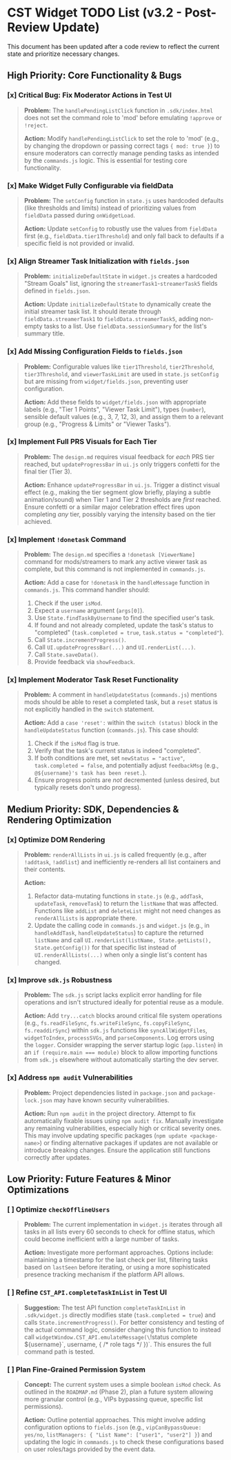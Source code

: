 # CST Widget TODO List (v3.2 - Post-Review Update)

This document has been updated after a code review to reflect the current state and prioritize necessary changes.

## High Priority: Core Functionality & Bugs

### [x] Critical Bug: Fix Moderator Actions in Test UI
> **Problem:** The `handlePendingListClick` function in `.sdk/index.html` does not set the command role to 'mod' before emulating `!approve` or `!reject`.
>
> **Action:** Modify `handlePendingListClick` to set the role to 'mod' (e.g., by changing the dropdown or passing correct tags ` { mod: true } `) to ensure moderators can correctly manage pending tasks as intended by the `commands.js` logic. This is essential for testing core functionality.

### [x] Make Widget Fully Configurable via fieldData
> **Problem:** The `setConfig` function in `state.js` uses hardcoded defaults (like thresholds and limits) instead of prioritizing values from `fieldData` passed during `onWidgetLoad`.
>
> **Action:** Update `setConfig` to robustly use the values from `fieldData` first (e.g., `fieldData.tier1Threshold`) and only fall back to defaults if a specific field is not provided or invalid.

### [x] Align Streamer Task Initialization with `fields.json`
> **Problem:** `initializeDefaultState` in `widget.js` creates a hardcoded "Stream Goals" list, ignoring the `streamerTask1`-`streamerTask5` fields defined in `fields.json`.
>
> **Action:** Update `initializeDefaultState` to dynamically create the initial streamer task list. It should iterate through `fieldData.streamerTask1` to `fieldData.streamerTask5`, adding non-empty tasks to a list. Use `fieldData.sessionSummary` for the list's summary title.

### [x] Add Missing Configuration Fields to `fields.json`
> **Problem:** Configurable values like `tier1Threshold`, `tier2Threshold`, `tier3Threshold`, and `viewerTaskLimit` are used in `state.js` `setConfig` but are missing from `widget/fields.json`, preventing user configuration.
>
> **Action:** Add these fields to `widget/fields.json` with appropriate labels (e.g., "Tier 1 Points", "Viewer Task Limit"), types (`number`), sensible default values (e.g., 3, 7, 12, 3), and assign them to a relevant group (e.g., "Progress & Limits" or "Viewer Tasks").

### [x] Implement Full PRS Visuals for Each Tier
> **Problem:** The `design.md` requires visual feedback for *each* PRS tier reached, but `updateProgressBar` in `ui.js` only triggers confetti for the final tier (Tier 3).
>
> **Action:** Enhance `updateProgressBar` in `ui.js`. Trigger a distinct visual effect (e.g., making the tier segment glow briefly, playing a subtle animation/sound) when Tier 1 and Tier 2 thresholds are *first* reached. Ensure confetti or a similar major celebration effect fires upon completing *any* tier, possibly varying the intensity based on the tier achieved.

### [x] Implement `!donetask` Command
> **Problem:** The `design.md` specifies a `!donetask [ViewerName]` command for mods/streamers to mark any active viewer task as complete, but this command is not implemented in `commands.js`.
>
> **Action:** Add a case for `!donetask` in the `handleMessage` function in `commands.js`. This command handler should:
>    1. Check if the user `isMod`.
>    2. Expect a `username` argument (`args[0]`).
>    3. Use `State.findTaskByUsername` to find the specified user's task.
>    4. If found and not already completed, update the task's status to "completed" (`task.completed = true`, `task.status = "completed"`).
>    5. Call `State.incrementProgress()`.
>    6. Call `UI.updateProgressBar(...)` and `UI.renderList(...)`.
>    7. Call `State.saveData()`.
>    8. Provide feedback via `showFeedback`.

### [x] Implement Moderator Task Reset Functionality
> **Problem:** A comment in `handleUpdateStatus` (`commands.js`) mentions mods should be able to reset a completed task, but a `reset` status is not explicitly handled in the `switch` statement.
>
> **Action:** Add a `case 'reset':` within the `switch (status)` block in the `handleUpdateStatus` function (`commands.js`). This case should:
>    1. Check if the `isMod` flag is true.
>    2. Verify that the task's current status is indeed "completed".
>    3. If both conditions are met, set `newStatus = "active"`, `task.completed = false`, and potentially adjust `feedbackMsg` (e.g., `@${username}'s task has been reset.`).
>    4. Ensure progress points are *not* decremented (unless desired, but typically resets don't undo progress).

## Medium Priority: SDK, Dependencies & Rendering Optimization

### [x] Optimize DOM Rendering
> **Problem:** `renderAllLists` in `ui.js` is called frequently (e.g., after `!addtask`, `!addlist`) and inefficiently re-renders all list containers and their contents.
>
> **Action:**
>    1. Refactor data-mutating functions in `state.js` (e.g., `addTask`, `updateTask`, `removeTask`) to return the `listName` that was affected. Functions like `addList` and `deleteList` might not need changes as `renderAllLists` is appropriate there.
>    2. Update the calling code in `commands.js` and `widget.js` (e.g., in `handleAddTask`, `handleUpdateStatus`) to capture the returned `listName` and call `UI.renderList(listName, State.getLists(), State.getConfig())` for that specific list instead of `UI.renderAllLists(...)` when only a single list's content has changed.

### [x] Improve `sdk.js` Robustness
> **Problem:** The `sdk.js` script lacks explicit error handling for file operations and isn't structured ideally for potential reuse as a module.
>
> **Action:** Add `try...catch` blocks around critical file system operations (e.g., `fs.readFileSync`, `fs.writeFileSync`, `fs.copyFileSync`, `fs.readdirSync`) within `sdk.js` functions like `syncAllWidgetFiles`, `widgetToIndex`, `processSVGs`, and `parseComponents`. Log errors using the `logger`. Consider wrapping the server startup logic (`app.listen`) in an `if (require.main === module)` block to allow importing functions from `sdk.js` elsewhere without automatically starting the dev server.

### [x] Address `npm audit` Vulnerabilities
> **Problem:** Project dependencies listed in `package.json` and `package-lock.json` may have known security vulnerabilities.
>
> **Action:** Run `npm audit` in the project directory. Attempt to fix automatically fixable issues using `npm audit fix`. Manually investigate any remaining vulnerabilities, especially high or critical severity ones. This may involve updating specific packages (`npm update <package-name>`) or finding alternative packages if updates are not available or introduce breaking changes. Ensure the application still functions correctly after updates.

## Low Priority: Future Features & Minor Optimizations

### [ ] Optimize `checkOfflineUsers`
> **Problem:** The current implementation in `widget.js` iterates through all tasks in all lists every 60 seconds to check for offline status, which could become inefficient with a large number of tasks.
>
> **Action:** Investigate more performant approaches. Options include: maintaining a timestamp for the last check per list, filtering tasks based on `lastSeen` before iterating, or using a more sophisticated presence tracking mechanism if the platform API allows.

### [ ] Refine `CST_API.completeTaskInList` in Test UI
> **Suggestion:** The test API function `completeTaskInList` in `.sdk/widget.js` directly modifies state (`task.completed = true`) and calls `State.incrementProgress()`. For better consistency and testing of the actual command logic, consider changing this function to instead call `widgetWindow.CST_API.emulateMessage(\`!status complete ${username}\`, username, { /* role tags */ })`. This ensures the full command path is tested.

### [ ] Plan Fine-Grained Permission System
> **Concept:** The current system uses a simple boolean `isMod` check. As outlined in the `ROADMAP.md` (Phase 2), plan a future system allowing more granular control (e.g., VIPs bypassing queue, specific list permissions).
>
> **Action:** Outline potential approaches. This might involve adding configuration options to `fields.json` (e.g., `vipCanBypassQueue: yes/no`, `listManagers: { "List Name": ["user1", "user2"] }`) and updating the logic in `commands.js` to check these configurations based on user roles/tags provided by the event data.
